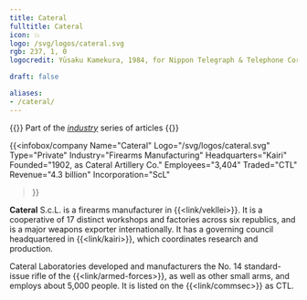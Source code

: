 ```yaml
---
title: Cateral
fulltitle: Cateral
icon: 💥
logo: /svg/logos/cateral.svg
rgb: 237, 1, 0
logocredit: Yūsaku Kamekura, 1984, for Nippon Telegraph & Telephone Corporation.

draft: false

aliases:
- /cateral/
---
```

{{<note series>}}
 Part of the *[industry](/industry/)* series of articles
{{</note>}}

 {{<infobox/company
	  Name="Cateral"
	  Logo="/svg/logos/cateral.svg"
	  Type="Private"
	  Industry="Firearms Manufacturing"
	  Headquarters="Kairi"
	  Founded="1902, as Cateral Artillery Co."
	  Employees="3,404"
	  Traded="CTL"
	  Revenue="4.3 billion"
	  Incorporation="ScL"
  >}}

<span class="fi fi-min-cateral fis"></span> **Cateral** S.c.L. is a firearms manufacturer in {{<link/vekllei>}}. It is a cooperative of 17 distinct workshops and factories across six republics, and is a major weapons exporter internationally. It has a governing council headquartered in {{<link/kairi>}}, which coordinates research and production.

Cateral Laboratories developed and manufacturers the No. 14 standard-issue rifle of the {{<link/armed-forces>}}, as well as other small arms, and employs about 5,000 people. It is listed on the {{<link/commsec>}} as CTL.


